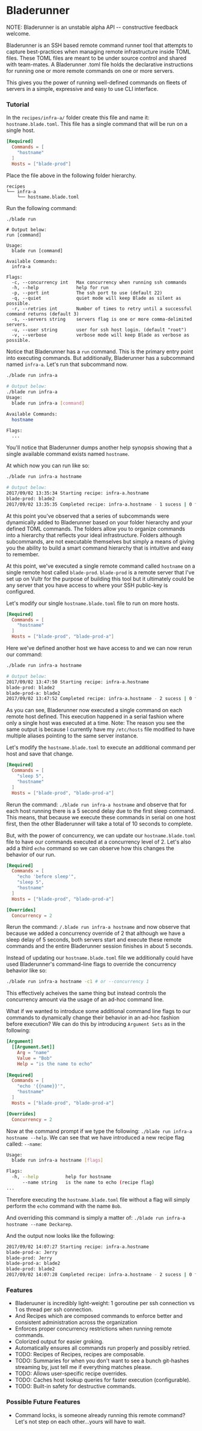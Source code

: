 Bladerunner
===========

NOTE: Bladerunner is an unstable alpha API -- constructive feedback welcome.

Bladerunner is an SSH based remote command runner tool that attempts to capture best-practices when
managing remote infrastructure inside TOML files. These TOML files are meant to be under source control and shared with team-mates. A Bladerunner .toml file holds the declarative instructions for running one or more remote commands on one or more servers. 

This gives you the power of running well-defined commands on fleets of servers in a simple, expressive and easy to use CLI interface.

### Tutorial

In the `recipes/infra-a/` folder create this file and name it: `hostname.blade.toml`. This file has a single command that will be run on a single host.

```toml
[Required]
  Commands = [
    "hostname"
  ]
  Hosts = ["blade-prod"]
```

Place the file above in the following folder hierarchy.

```
recipes
└── infra-a
    └── hostname.blade.toml
```

Run the following command:

```sh
./blade run
```

```
# Output below:
run [command]

Usage:
  blade run [command]

Available Commands:
  infra-a

Flags:
  -c, --concurrency int   Max concurrency when running ssh commands
  -h, --help              help for run
  -p, --port int          The ssh port to use (default 22)
  -q, --quiet             quiet mode will keep Blade as silent as possible.
  -r, --retries int       Number of times to retry until a successful command returns (default 3)
  -s, --servers string    servers flag is one or more comma-delimited servers.
  -u, --user string       user for ssh host login. (default "root")
  -v, --verbose           verbose mode will keep Blade as verbose as possible.
```

Notice that Bladerunner has a `run` command. This is the primary entry point into executing commands. But additionally, Bladerunner has a subcommand named `infra-a`.  Let's run that subcommand now.

```sh
./blade run infra-a

# Output below:
./blade run infra-a
Usage:
  blade run infra-a [command]

Available Commands:
  hostname

Flags:
  ...
```

You'll notice that Bladerunner dumps another help synopsis showing that a single available command exists named `hostname`. 

At which now you can run like so:

```sh
./blade run infra-a hostname

# Output below:
2017/09/02 13:35:34 Starting recipe: infra-a.hostname
blade-prod: blade2
2017/09/02 13:35:35 Completed recipe: infra-a.hostname - 1 sucess | 0 failed | 1 total
```

At this point you've observed that a series of subcommands were dynamically added to Bladerunner based on your folder hierarchy and your defined TOML commands.  The folders allow you to organize commands into a hierarchy that reflects your ideal infrastructure. Folders although subcommands, are not executable themselves but simply a means of giving you the ability to build a smart command hierarchy that is intuitive and easy to remember.

At this point, we've executed a single remote command called `hostname` on a single remote host called `blade-prod`. `blade-prod` is a remote server that I've set up on Vultr for the purpose of building this tool but it ultimately could be any server that you have access to where your SSH public-key is configured.

Let's modify our single `hostname.blade.toml` file to run on more hosts.

```toml
[Required]
  Commands = [
    "hostname"
  ]
  Hosts = ["blade-prod", "blade-prod-a"]
```

Here we've defined another host we have access to and we can now rerun our command:

```sh
./blade run infra-a hostname

# Output below:
2017/09/02 13:47:50 Starting recipe: infra-a.hostname
blade-prod: blade2
blade-prod-a: blade2
2017/09/02 13:47:52 Completed recipe: infra-a.hostname - 2 sucess | 0 failed | 2 total
```

As you can see, Bladerunner now executed a single command on each remote host defined. This execution happened in a serial fashion where only a single host was executed at a time. Note: The reason you see the same output is because I currently have my `/etc/hosts` file modified to have multiple aliases pointing to the same server instance.

Let's modify the `hostname.blade.toml` to execute an additional command per host and save that change.

```toml
[Required]
  Commands = [
    "sleep 5",
    "hostname"
  ]
  Hosts = ["blade-prod", "blade-prod-a"]
```

Rerun the command: `./blade run infra-a hostname` and observe that for each host running there is a 5 second delay due to the first sleep command. This means, that because we execute these commands in serial on one host first, then the other Bladerunner will take a total of 10 seconds to complete.

But, with the power of concurrency, we can update our `hostname.blade.toml` file to have our commands executed at a concurrency level of 2. Let's also add a third `echo` command so we can observe how this changes the behavior of our run.

```toml
[Required]
  Commands = [
    "echo 'before sleep'",
    "sleep 5",
    "hostname"
  ]
  Hosts = ["blade-prod", "blade-prod-a"]

[Overrides] 
  Concurrency = 2
```

Rerun the command: `/.blade run infra-a hostname` and now observe that because we added a concurrency override of 2 that although we have a sleep delay of 5 seconds, both servers start and execute these remote commands and the entire Bladerunner session finishes in about 5 seconds.

Instead of updating our `hostname.blade.toml` file we additionally could have used Bladerunner's command-line flags to override the concurrency behavior like so:

```sh
./blade run infra-a hostname -c1 # or --concurrency 1
```

This effectively acheives the same thing but instead controls the concurrency amount via the usage of an ad-hoc command line.

What if we wanted to introduce some additional command line flags to our commands to dynamically change their behavior in an ad-hoc fashion before execution? We can do this by introducing `Argument Sets` as in the following:

```toml
[Argument]
  [[Argument.Set]]
    Arg = "name"
    Value = "Bob"
    Help = "is the name to echo"
    
[Required]
  Commands = [
    "echo '{{name}}'",
    "hostname"
  ]
  Hosts = ["blade-prod", "blade-prod-a"]

[Overrides] 
  Concurrency = 2
```

Now at the command prompt if we type the following: `./blade run infra-a hostname --help`. We can see that we have introduced a new recipe flag called: `--name`:

```sh
Usage:
  blade run infra-a hostname [flags]

Flags:
  -h, --help          help for hostname
      --name string   is the name to echo (recipe flag)
...
```

Therefore executing the `hostname.blade.toml` file without a flag will simply perform the `echo` command with the name `Bob`.

And overriding this command is simply a matter of: `./blade run infra-a hostname --name Deckarep`.

And the output now looks like the following:

```sh
2017/09/02 14:07:27 Starting recipe: infra-a.hostname
blade-prod-a: Jerry
blade-prod: Jerry
blade-prod-a: blade2
blade-prod: blade2
2017/09/02 14:07:28 Completed recipe: infra-a.hostname - 2 sucess | 0 failed | 2 total
```


### Features
* Bladeruuner is incredibly light-weight: 1 goroutine per ssh connection vs 1 os thread per ssh connection.
* And Recipes which are composed commands to enforce better and consistent administration across the organization
* Enforces proper concurrency restrictions when running remote commands.
* Colorized output for easier groking.
* Automatically ensures all commands run properly and possibly retried.
* TODO: Recipes of Recipes, recipes are composable.
* TODO: Summaries for when you don't want to see a bunch git-hashes streaming by, just tell me if everything matches please.
* TODO: Allows user-specific recipe overrides.
* TODO: Caches host lookup queries for faster execution (configurable).
* TODO: Built-in safety for destructive commands.

### Possible Future Features
* Command locks, is someone already running this remote command?  Let's not step on each other...yours will have to wait.